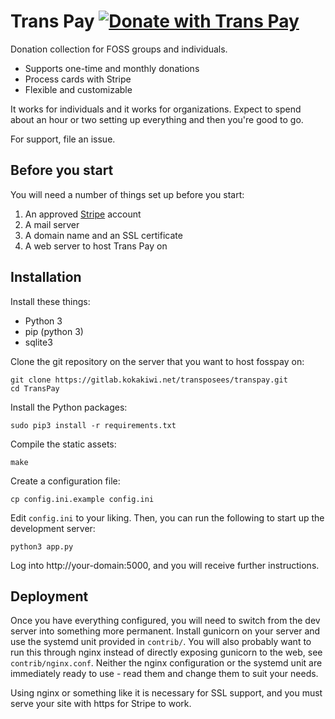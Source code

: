 # Trans Pay [![Donate with Trans Pay](https://dons.xn--transposes-i7a.eu/static/donate-with-fosspay.png)](https://dons.transposées.eu/)

Donation collection for FOSS groups and individuals.

* Supports one-time and monthly donations
* Process cards with Stripe
* Flexible and customizable

It works for individuals and it works for organizations. Expect to
spend about an hour or two setting up everything and then you're good to go.

For support, file an issue.

## Before you start

You will need a number of things set up before you start:

1. An approved [Stripe](https://stripe.com/) account
1. A mail server
1. A domain name and an SSL certificate
1. A web server to host Trans Pay on

## Installation

Install these things:

* Python 3
* pip (python 3)
* sqlite3

Clone the git repository on the server that you want to host fosspay on:

    git clone https://gitlab.kokakiwi.net/transposees/transpay.git
    cd TransPay

Install the Python packages:

    sudo pip3 install -r requirements.txt

Compile the static assets:

    make

Create a configuration file:

    cp config.ini.example config.ini

Edit `config.ini` to your liking. Then, you can run the following to start up
the development server:

    python3 app.py

Log into http://your-domain:5000, and you will receive further instructions.

## Deployment

Once you have everything configured, you will need to switch from the dev server
into something more permanent. Install gunicorn on your server and use the
systemd unit provided in `contrib/`. You will also probably want to run this
through nginx instead of directly exposing gunicorn to the web, see
`contrib/nginx.conf`. Neither the nginx configuration or the systemd unit are
immediately ready to use - read them and change them to suit your needs.

Using nginx or something like it is necessary for SSL support, and you must
serve your site with https for Stripe to work.
